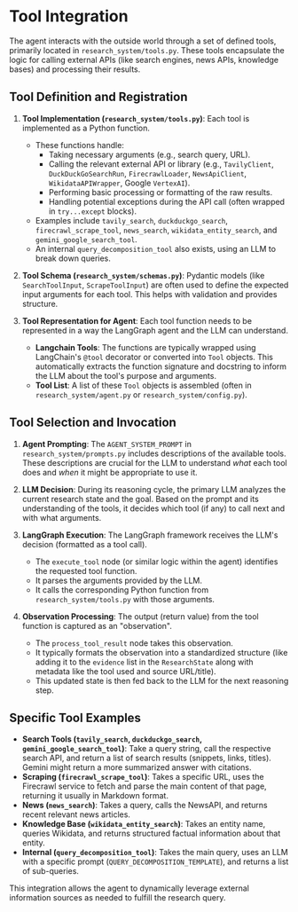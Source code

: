 # Tool Integration

The agent interacts with the outside world through a set of defined tools, primarily located in `research_system/tools.py`. These tools encapsulate the logic for calling external APIs (like search engines, news APIs, knowledge bases) and processing their results.

## Tool Definition and Registration

1.  **Tool Implementation (`research_system/tools.py`)**: Each tool is implemented as a Python function.
    *   These functions handle:
        *   Taking necessary arguments (e.g., search query, URL).
        *   Calling the relevant external API or library (e.g., `TavilyClient`, `DuckDuckGoSearchRun`, `FirecrawlLoader`, `NewsApiClient`, `WikidataAPIWrapper`, Google `VertexAI`).
        *   Performing basic processing or formatting of the raw results.
        *   Handling potential exceptions during the API call (often wrapped in `try...except` blocks).
    *   Examples include `tavily_search`, `duckduckgo_search`, `firecrawl_scrape_tool`, `news_search`, `wikidata_entity_search`, and `gemini_google_search_tool`.
    *   An internal `query_decomposition_tool` also exists, using an LLM to break down queries.

2.  **Tool Schema (`research_system/schemas.py`)**: Pydantic models (like `SearchToolInput`, `ScrapeToolInput`) are often used to define the expected input arguments for each tool. This helps with validation and provides structure.

3.  **Tool Representation for Agent**: Each tool function needs to be represented in a way the LangGraph agent and the LLM can understand.
    *   **Langchain Tools**: The functions are typically wrapped using LangChain's `@tool` decorator or converted into `Tool` objects. This automatically extracts the function signature and docstring to inform the LLM about the tool's purpose and arguments.
    *   **Tool List**: A list of these `Tool` objects is assembled (often in `research_system/agent.py` or `research_system/config.py`).

## Tool Selection and Invocation

1.  **Agent Prompting**: The `AGENT_SYSTEM_PROMPT` in `research_system/prompts.py` includes descriptions of the available tools. These descriptions are crucial for the LLM to understand *what* each tool does and *when* it might be appropriate to use it.

2.  **LLM Decision**: During its reasoning cycle, the primary LLM analyzes the current research state and the goal. Based on the prompt and its understanding of the tools, it decides which tool (if any) to call next and with what arguments.

3.  **LangGraph Execution**: The LangGraph framework receives the LLM's decision (formatted as a tool call).
    *   The `execute_tool` node (or similar logic within the agent) identifies the requested tool function.
    *   It parses the arguments provided by the LLM.
    *   It calls the corresponding Python function from `research_system/tools.py` with those arguments.

4.  **Observation Processing**: The output (return value) from the tool function is captured as an "observation".
    *   The `process_tool_result` node takes this observation.
    *   It typically formats the observation into a standardized structure (like adding it to the `evidence` list in the `ResearchState` along with metadata like the tool used and source URL/title).
    *   This updated state is then fed back to the LLM for the next reasoning step.

## Specific Tool Examples

*   **Search Tools (`tavily_search`, `duckduckgo_search`, `gemini_google_search_tool`)**: Take a query string, call the respective search API, and return a list of search results (snippets, links, titles). Gemini might return a more summarized answer with citations.
*   **Scraping (`firecrawl_scrape_tool`)**: Takes a specific URL, uses the Firecrawl service to fetch and parse the main content of that page, returning it usually in Markdown format.
*   **News (`news_search`)**: Takes a query, calls the NewsAPI, and returns recent relevant news articles.
*   **Knowledge Base (`wikidata_entity_search`)**: Takes an entity name, queries Wikidata, and returns structured factual information about that entity.
*   **Internal (`query_decomposition_tool`)**: Takes the main query, uses an LLM with a specific prompt (`QUERY_DECOMPOSITION_TEMPLATE`), and returns a list of sub-queries.

This integration allows the agent to dynamically leverage external information sources as needed to fulfill the research query. 